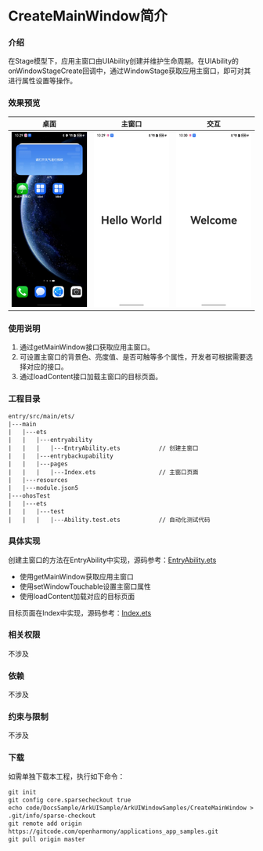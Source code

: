 # CreateMainWindow简介

### 介绍

在Stage模型下，应用主窗口由UIAbility创建并维护生命周期。在UIAbility的onWindowStageCreate回调中，通过WindowStage获取应用主窗口，即可对其进行属性设置等操作。

### 效果预览

| 桌面                                     | 主窗口                                    | 交互                                     |
|----------------------------------------|----------------------------------------|----------------------------------------|
| ![image](screenshots/screenshot_1.jpg) | ![image](screenshots/screenshot_2.jpg) | ![image](screenshots/screenshot_3.jpg) |

### 使用说明

1. 通过getMainWindow接口获取应用主窗口。
2. 可设置主窗口的背景色、亮度值、是否可触等多个属性，开发者可根据需要选择对应的接口。
3. 通过loadContent接口加载主窗口的目标页面。

### 工程目录

```
entry/src/main/ets/
|---main
|   |---ets
|   |   |---entryability
|   |   |   |---EntryAbility.ets           // 创建主窗口
|   |   |---entrybackupability
|   |   |---pages
|   |   |   |---Index.ets                  // 主窗口页面
|   |---resources
|   |---module.json5                       
|---ohosTest
|   |---ets 
|   |   |---test
|   |   |   |---Ability.test.ets           // 自动化测试代码
```

### 具体实现

创建主窗口的方法在EntryAbility中实现，源码参考：[EntryAbility.ets](https://gitcode.com/openharmony/applications_app_samples/blob/master/code/DocsSample/ArkUISample/ArkUIWindowSamples/CreateMainWindow/entry/src/main/ets/entryability/EntryAbility.ets)

- 使用getMainWindow获取应用主窗口
- 使用setWindowTouchable设置主窗口属性
- 使用loadContent加载对应的目标页面

目标页面在Index中实现，源码参考：[Index.ets](https://gitcode.com/openharmony/applications_app_samples/blob/master/code/DocsSample/ArkUISample/ArkUIWindowSamples/CreateMainWindow/entry/src/main/ets/pages/Index.ets)


### 相关权限

不涉及

### 依赖

不涉及

### 约束与限制

不涉及

### 下载

如需单独下载本工程，执行如下命令：

```
git init
git config core.sparsecheckout true
echo code/DocsSample/ArkUISample/ArkUIWindowSamples/CreateMainWindow > .git/info/sparse-checkout
git remote add origin https://gitcode.com/openharmony/applications_app_samples.git
git pull origin master
```